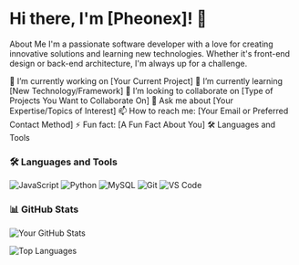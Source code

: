 # Hi there, I'm [Pheonex]! 👋

About Me
I'm a passionate software developer with a love for creating innovative solutions and learning new technologies. Whether it's front-end design or back-end architecture, I'm always up for a challenge.

🔭 I’m currently working on [Your Current Project]
🌱 I’m currently learning [New Technology/Framework]
👯 I’m looking to collaborate on [Type of Projects You Want to Collaborate On]
💬 Ask me about [Your Expertise/Topics of Interest]
📫 How to reach me: [Your Email or Preferred Contact Method]
⚡ Fun fact: [A Fun Fact About You]
🛠️ Languages and Tools
### 🛠️ Languages and Tools

![JavaScript](https://img.shields.io/badge/-JavaScript-black?style=flat-square&logo=javascript)
![Python](https://img.shields.io/badge/-Python-black?style=flat-square&logo=python)
![MySQL](https://img.shields.io/badge/-MySQL-black?style=flat-square&logo=mysql)
![Git](https://img.shields.io/badge/-Git-black?style=flat-square&logo=git)
![VS Code](https://img.shields.io/badge/-VS%20Code-black?style=flat-square&logo=visual-studio-code)



### 📊 GitHub Stats

![Your GitHub Stats](https://github-readme-stats.vercel.app/api?username=sudoludo&show_icons=true&theme=radical)

![Top Languages](https://github-readme-stats.vercel.app/api/top-langs/?username=sudoludo&layout=compact&theme=radical)


